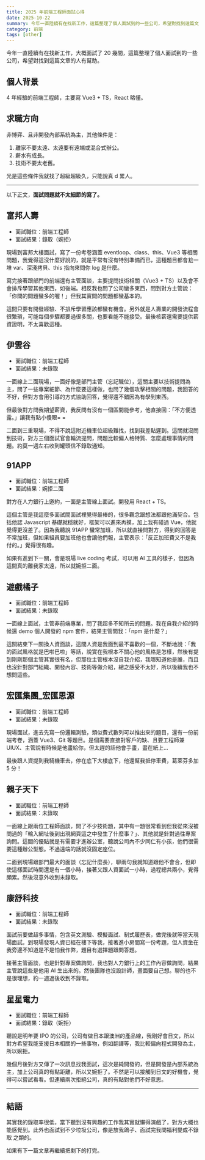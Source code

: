 ```yaml
---
title: 2025 年前端工程師面試心得
date: 2025-10-22
summary: 今年一直陸續有在找新工作，這篇整理了個人面試到的一些公司，希望對找到這篇文章的人有幫助。
category: 前端
tags: [other]
---
```


今年一直陸續有在找新工作，大概面試了 20 幾間，這篇整理了個人面試到的一些公司，希望對找到這篇文章的人有幫助。

## 個人背景

4 年經驗的前端工程師，主要寫 Vue3 + TS，React 略懂。

## 求職方向

非博弈、且非開發內部系統為主，其他條件是：

1. 離家不要太遠、太遠要有遠端或混合式辦公。
2. 薪水有成長。
3. 技術不要太老舊。

光是這些條件我就找了超級超級久，只能說真 d 累人。

---

以下正文，**面試問題就不太細節的寫了。**

## 富邦人壽

- 面試職位：前端工程師
- 面試結果：錄取（婉拒）

現場到富邦大樓面試，寫了一份考卷涵蓋 eventloop、class、this、Vue3 等相關問題，我覺得這沒什麼好說的，就是平常有沒有特別準備而已，這種題目都會尬一堆 var、深淺拷貝、this 指向來問你 log 是什麼。

寫完接著跟部門的前端還有主管面談，主要提問技術相關（Vue3 + TS）以及會不會排斥學習其他東西，如後端。相反我也問了公司蠻多東西，問到對方主管說：「你問的問題蠻多的喔！」但我其實問的問題都蠻基本的。

這間只要有開發經驗、不排斥學習應該都蠻有機會。另外就是人壽業的開發流程會很繁瑣，可能每個步驟都要過很多關，也要看能不能接受。最後核薪還需要提供薪資證明，不太喜歡這種。

## 伊雲谷

- 面試職位：前端工程師
- 面試結果：未錄取

一面線上二面現場，一面好像是部門主管（忘記職位），這關主要以技術提問為主，問了一些專案細節、為什麼要這樣做，也問了幾個攻擊相關的問題，我回答的不好，但對方會用引導的方式協助回答，覺得還不錯因為有學到東西。

但最後對方問我期望薪資，我反問有沒有一個區間能參考，他直接回：「不方便透露。」讓我有點小傻眼= =

二面到三重現場，不得不說這附近機車位超級難找，找到我差點遲到。這關就沒問到技術，對方三個面試官會輪流提問，問題比較偏人格特質、怎麼處理事情的問題。約莫一週左右收到罐頭信不錄取通知。

## 91APP

- 面試職位：前端工程師
- 面試結果：婉拒二面

對方在人力銀行上邀約，一面是主管線上面試。開發用 React + TS。

這個主管是我這麼多面試間面試裡覺得最棒的，很多觀念跟想法都跟他滿契合。包括他認 Javascript 基礎就穩就好，框架可以進來再摸，加上我有碰過 Vue，他就覺得更沒差了。因為我聽說 91APP 蠻常加班，所以就直接問對方，得到的回答是不常加班，但如果組員要加班他也會讓他們報，主管表示：「反正加班費又不是我付的。」覺得很有趣。

如果有進到下一關，會是現場 live coding 考試，可以用 AI 工具的樣子，但因為這間真的離我家太遠，所以就婉拒二面。

## 遊戲橘子

- 面試職位：前端工程師
- 面試結果：未錄取

一面線上面試，主管非前端專業，問了我超多不知所云的問題。我在自我介紹的時候還 demo 個人開發的 npm 套件，結果主管問我：「npm 是什麼？」

這關結束下一關換人資面談，這間人資是我面到最不喜歡的一個，不斷地說：「我的面試風格就是巴啦巴啦」等話，說實在我根本不關心他的風格是怎樣，然後有提到剛剛那個主管其實很有名，但那位主管根本沒自我介紹，我哪知道他是誰，而且也沒針對部門組織、開發內容、技術等做介紹，總之感受不太好，所以後續我也不想問這些。

## 宏匯集團\_宏匯思源

- 面試職位：前端工程師
- 面試結果：未錄取

現場面試，進去先寫一份邏輯測驗，類似費式數列可以推出來的題目，還有一份前端考卷，涵蓋 Vue3、Git 等題目。是個需要直接對客戶的缺、且要工程師兼 UIUX、主管說有時候是他畫給你，但太趕的話他會手畫，畫在紙上...

最後跟人資提到我騎機車去，停在底下大樓底下，他還幫我抵停車費，葛萊芬多加 5 分！

## 親子天下

- 面試職位：前端工程師
- 面試結果：未錄取

一面線上跟兩位工程師面談，問了不少技術題，其中有一題很常看到但我從來沒被問過的「輸入網址後到出現網頁這之中發生了什麼事？」、其他就是針對過往專案詢問。這間的優點就是有需要才進辦公室，聽說公司內不少同仁有小孩，他們很需要這種辦公型態。不過遠端的話就沒固定座位。

二面到現場跟部門最大的面談（忘記什麼長），聊兩句我就知道跟他不會合，但即使這樣面試時間還是有一個小時，接著又跟人資面試一小時，過程總共兩小，覺得頗累。然後沒意外收到未錄取。

## 康舒科技

- 面試職位：前端工程師
- 面試結果：未錄取

面試前要做超多事情，包含英文測驗、模擬面試、制式履歷表，做完後就等當天現場面試。到現場發現人資已經在樓下等我，接著進小房間寫一份考題，但人資坐在我旁邊不知道是不是怕我作弊，題目有選擇題跟問答題。

接著主管面談，也是針對專案做詢問，我也對人力銀行上的工作內容做詢問，結果主管說這些是他用 AI 生出來的。然後團隊也沒設計師，畫面要自己想。聊的也不是很理想，約一週過後收到不錄取。

## 星星電力

- 面試職位：前端工程師
- 面試結果：錄取（婉拒）

聽說是明年要 IPO 的公司，公司有做日本跟澳洲的產品線，我剛好會日文，所以對方希望我能支援日本相關的一些事物，例如翻譯等，我比較偏向程式開發為主，所以婉拒。

幾個月後對方又傳了一次訊息找我面試，這次是純開發的，但是開發是內部系統為主，加上公司真的有點距離，所以又婉拒了。不然是可以接觸到日文的好機會，覺得可以嘗試看看。但連續兩次拒絕公司，真的有點對他們不好意思。

---

## 結語

其實我的錄取率很低，當下聽到沒有興趣的工作我其實就懶得演戲了，對方大概也能感覺到。此外也面試到不少垃圾公司，像是放我鴿子、面試完我問福利變成不錄取 之類的。

如果有下一篇文章再繼續把剩下的打完。
